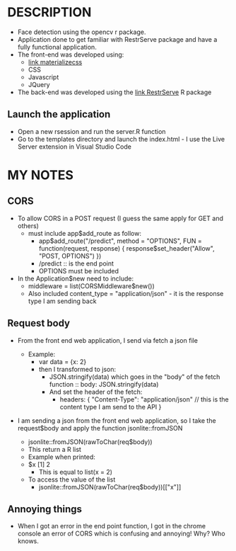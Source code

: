 # DESCRIPTION
- Face detection using the opencv r package.
- Application done to get familiar with RestrServe package and have a fully functional application.
- The front-end was developed using:
    - [link materializecss](https://materializecss.com/)
    - CSS
    - Javascript
    - JQuery
- The back-end was developed using the [link RestrServe](https://restrserve.org/) R package

## Launch the application
- Open a new rsession and run the server.R function
- Go to the templates directory and launch the index.html - I use the Live Server extension in Visual Studio Code 




# MY NOTES
## CORS
- To allow CORS in a POST request (I guess the same apply for GET and others)
    - must include app$add_route as follow:
        - app$add_route("/predict", method = "OPTIONS", FUN = function(request, response) {
            response$set_header("Allow", "POST, OPTIONS")
            })
        - /predict :: is the end point
        - OPTIONS must be included
- In the Application$new need to include:
    - middleware = list(CORSMiddleware$new())
    - Also included content_type = "application/json" - it is the response type I am sending back


## Request body
- From the front end web application, I send via fetch a json file
    - Example:
        - var data = {x: 2}
        - then I transformed to json:
            - JSON.stringify(data) which goes in the "body" of the fetch function :: body: JSON.stringify(data)
            - And set the header of the fetch:
                - headers: {
                    "Content-Type": "application/json" // this is the content type I am send to the API
                }

- I am sending a json from the front end web application, so I take the request$body and apply the function jsonlite::fromJSON
    - jsonlite::fromJSON(rawToChar(req$body))
    - This return a R list
    - Example when printed:
    - $x
      [1] 2
        - This is equal to list(x = 2)
    - To access the value of the list
        - jsonlite::fromJSON(rawToChar(req$body))[["x"]]

## Annoying things
- When I got an error in the end point function, I got in the chrome console an error of CORS which is confusing and annoying! Why? Who knows.